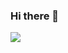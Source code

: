 ### Hi there 👋

<a href="https://blog.naver.com/rnstnqhrmq12" target="_blank"><img src="https://img.shields.io/badge/Blog-ffffff?style=flat&logo=naver&logoColor=03C75A"/></a>

<!--
**Joojue/Joojue** is a ✨ _special_ ✨ repository because its `README.md` (this file) appears on your GitHub profile.

Here are some ideas to get you started:

- 🔭 I’m currently working on ...
- 🌱 I’m currently learning ...
- 👯 I’m looking to collaborate on ...
- 🤔 I’m looking for help with ...
- 💬 Ask me about ...
- 📫 How to reach me: ...
- 😄 Pronouns: ...
- ⚡ Fun fact: ...
-->
